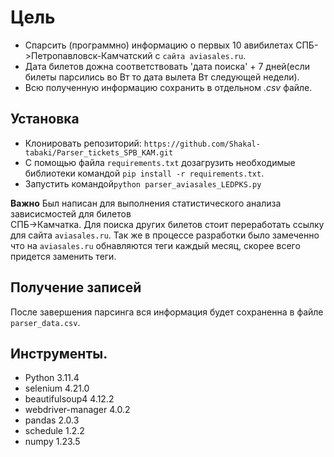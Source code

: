 # Цель

- Спарсить (программно) информацию о первых 10 авибилетах СПБ->Петропавловск-Камчатский с `сайта aviasales.ru`. 
- Дата билетов дожна соответствовать 'дата поиска' + 7 дней(если билеты парсились во Вт то дата вылета Вт следующей недели).
- Всю полученную информацию сохранить в отдельном _.csv_ файле.

## Установка

- Клонировать репозиторий: `https://github.com/Shakal-tabaki/Parser_tickets_SPB_KAM.git`
- С помощью файла `requirements.txt` дозагрузить необходимые библиотеки командой `pip install -r requirements.txt`.
- Запустить командой`python parser_aviasales_LEDPKS.py`

**Важно** Был написан для выполнения статистического анализа зависисмостей для билетов   
СПБ->Камчатка. Для поиска других билетов стоит переработать ссылку для сайта `aviasales.ru`. Так же в процессе разработки было замеченно что на `aviasales.ru` обнавляются теги каждый месяц, скорее всего придется заменить теги.

## Получение записей
После завершения парсинга вся информация будет сохраненна в файле `parser_data.csv`.

## Инструменты.
- Python 3.11.4
- selenium 4.21.0
- beautifulsoup4 4.12.2
- webdriver-manager 4.0.2
- pandas 2.0.3
- schedule 1.2.2
- numpy 1.23.5